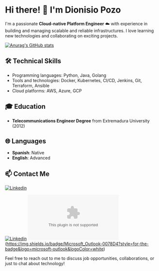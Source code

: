 
# Hi there! 👋 I'm Dionisio Pozo

I'm a passionate **Cloud-native Platform Engineer** :cloud: with experience in building and managing scalable and reliable infrastructures. I love learning new technologies and collaborating on exciting projects.

[![Anurag's GitHub stats](https://github-readme-stats.vercel.app/api?username=dioni-dev&theme=onedark)](https://github.com/anuraghazra/github-readme-stats)

## 🛠️ Technical Skills

- Programming languages: Python, Java, Golang
- Tools and technologies: Docker, Kubernetes, CI/CD, Jenkins, Git, Terraform, Ansible
- Cloud platforms: AWS, Azure, GCP

## 🎓 Education

- **Telecommunications Engineer Degree** from Extremadura University (2012)

## 🌐 Languages

- **Spanish**: Native
- **English**: Advanced

## 📫 Contact Me

[![Linkedin](https://img.shields.io/badge/-LinkedIn-blue?style=for-the-badge&logo=Linkedin&logoColor=white)](https://www.linkedin.com/in/dionisiopozo)

[![Linkedin](https://img.shields.io/badge/-LinkedIn-blue?style=for-the-badge&logo=Linkedin&logoColor=white)](dionisio.pozo@outlook.com)
![dionisio.pozo@outlook.com](mailto:dionisio.pozo@outlook.com)(https://img.shields.io/badge/Microsoft_Outlook-0078D4?style=for-the-badge&logo=microsoft-outlook&logoColor=white)

Feel free to reach out to me to discuss job opportunities, collaborations, or just to chat about technology!
